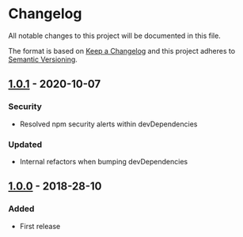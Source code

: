 # Changelog
All notable changes to this project will be documented in this file.

The format is based on [Keep a Changelog]
and this project adheres to [Semantic Versioning].

## [1.0.1] - 2020-10-07
### Security
- Resolved npm security alerts within devDependencies

### Updated
- Internal refactors when bumping devDependencies

## [1.0.0] - 2018-28-10
### Added
- First release

[1.0.1]: https://github.com/JacobFischer/flat-html-helpers/releases/tag/v1.0.0
[1.0.0]: https://github.com/JacobFischer/flat-html-helpers/releases/tag/v1.0.0

[Keep a Changelog]: http://keepachangelog.com/en/1.0.0/
[Semantic Versioning]: http://semver.org/spec/v2.0.0.html
